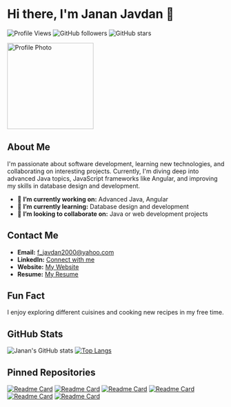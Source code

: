 # Hi there, I'm Janan Javdan 👋

![Profile Views](https://komarev.com/ghpvc/?username=JananJavdan&color=blue)
![GitHub followers](https://img.shields.io/github/followers/JananJavdan?label=Follow&style=social)
![GitHub stars](https://img.shields.io/github/stars/JananJavdan?label=Stars&style=social)

<img src="https://jananjavdan.github.io/profile.jpg" alt="Profile Photo" width="200" />

## About Me
I'm passionate about software development, learning new technologies, and collaborating on interesting projects. Currently, I'm diving deep into advanced Java topics, JavaScript frameworks like Angular, and improving my skills in database design and development.

- 🔭 **I’m currently working on:** Advanced Java, Angular
- 🌱 **I’m currently learning:** Database design and development
- 👯 **I’m looking to collaborate on:** Java or web development projects

## Contact Me
- **Email:** [f_javdan2000@yahoo.com](mailto:f_javdan2000@yahoo.com)
- **LinkedIn:** [Connect with me](https://www.linkedin.com/in/janan-javdan-854404240/)
- **Website:** [My Website](https://jananjavdan.github.io/)
- **Resume:** [My Resume](https://jananjavdan.github.io/resume)

## Fun Fact
I enjoy exploring different cuisines and cooking new recipes in my free time.

## GitHub Stats
![Janan's GitHub stats](https://github-readme-stats.vercel.app/api?username=JananJavdan&show_icons=true&theme=tokyonight)
[![Top Langs](https://github-readme-stats.vercel.app/api/top-langs/?username=JananJavdan&layout=compact&theme=tokyonight)](https://github.com/anuraghazra/github-readme-stats)

## Pinned Repositories
[![Readme Card](https://github-readme-stats.vercel.app/api/pin/?username=JananJavdan&repo=AnimalShelterTestingJanan&theme=tokyonight)](https://github.com/JananJavdan/AnimalShelterTestingJanan)
[![Readme Card](https://github-readme-stats.vercel.app/api/pin/?username=JananJavdan&repo=IceCreamFlavorsTest&theme=tokyonight)](https://github.com/JananJavdan/IceCreamFlavorsTest)
[![Readme Card](https://github-readme-stats.vercel.app/api/pin/?username=JananJavdan&repo=JDBCProject4&theme=tokyonight)](https://github.com/JananJavdan/JDBCProject4)
[![Readme Card](https://github-readme-stats.vercel.app/api/pin/?username=JananJavdan&repo=MysqlProject2&theme=tokyonight)](https://github.com/JananJavdan/MysqlProject2)
[![Readme Card](https://github-readme-stats.vercel.app/api/pin/?username=JananJavdan&repo=WinkelProjectSQLJanan&theme=tokyonight)](https://github.com/JananJavdan/WinkelProjectSQLJanan)
[![Readme Card](https://github-readme-stats.vercel.app/api/pin/?username=JananJavdan&repo=JPA-CRUD&theme=tokyonight)](https://github.com/JananJavdan/JPA-CRUD)
